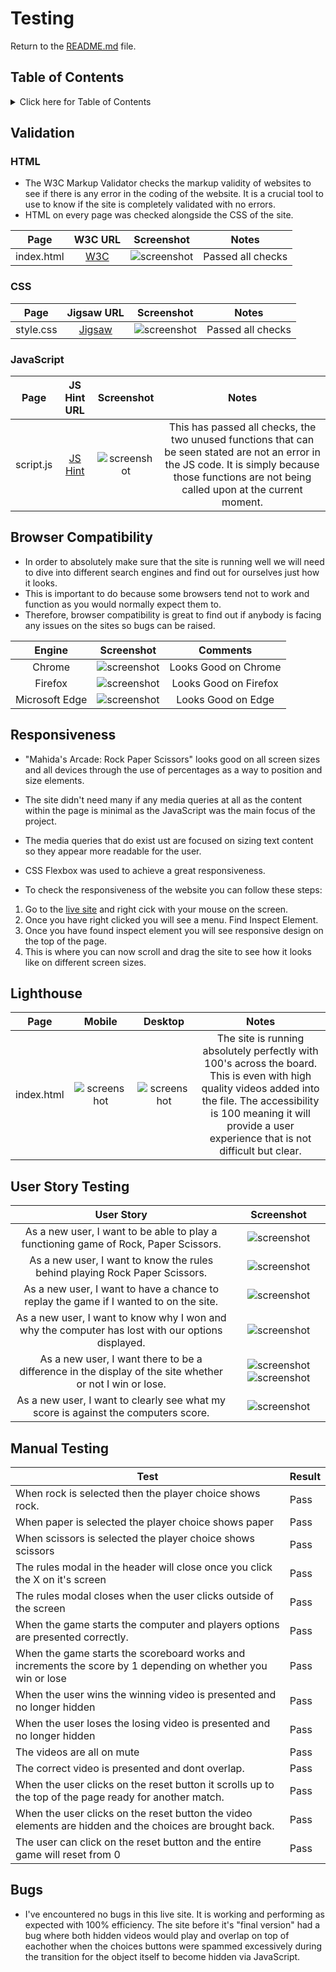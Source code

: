 # Testing

Return to the [README.md](README.md) file.

## Table of Contents

<details>
<summary>Click here for Table of Contents</summary>

- [Validation](#validation)
  - [HTML](#html)
  - [CSS](#css)
  - [JavaScript](#javascript)
  
- [Browser Compatibility](#browser-compatibility)

- [Responsiveness](#responsiveness)

- [Lighthouse](#lighthouse)

- [User Story Testing](#user-story-testing)

- [Manual Testing](#manual-testing)

- [Bugs](#bugs)

</details>

## Validation

### HTML

- The W3C Markup Validator checks the markup validity of websites to see if there is any error in the coding of the website. It is a crucial tool to use to know if the site is completely validated with no errors.
- HTML on every page was checked alongside the CSS of the site. 


| Page | W3C URL | Screenshot | Notes |
| :---: | :---: | :---: | :---: |
| index.html | [W3C](https://validator.w3.org/nu/?doc=https%3A%2F%2Fmahidacodetrained.github.io%2Frockpaperscissors%2F) | ![screenshot](documentation/testing/htmlvalidator.png) | Passed all checks |


### CSS
| Page | Jigsaw URL | Screenshot | Notes |
| :---: | :---: | :---: | :---: |
| style.css | [Jigsaw](https://jigsaw.w3.org/css-validator/validator?uri=https%3A%2F%2Fmahidacodetrained.github.io%2Frockpaperscissors%2F&profile=css3svg&usermedium=all&warning=1&vextwarning=&lang=en) | ![screenshot](documentation/testing/cssvalidator.png) | Passed all checks |


### JavaScript
| Page | JS Hint URL | Screenshot | Notes |
| :---: | :---: | :---: | :---: |
| script.js | [JS Hint](https://jshint.com/) | ![screenshot](documentation/testing/javascriptvalidator.png) | This has passed all checks, the two unused functions that can be seen stated are not an error in the JS code. It is simply because those functions are not being called upon at the current moment. |


## Browser Compatibility

- In order to absolutely make sure that the site is running well we will need to dive into different search engines and find out for ourselves just how it looks.
- This is important to do because some browsers tend not to work and function as you would normally expect them to. 
- Therefore, browser compatibility is great to find out if anybody is facing any issues on the sites so bugs can be raised.

| Engine | Screenshot | Comments |
| :---: | :---: | :---: |
| Chrome | ![screenshot](documentation/testing/chromebrowser.png) | Looks Good on Chrome |
| Firefox | ![screenshot](documentation/testing/firefoxbrowser.png) | Looks Good on Firefox |
| Microsoft Edge | ![screenshot](documentation/testing/edgebrowser.png) | Looks Good on Edge |

## Responsiveness
- "Mahida's Arcade: Rock Paper Scissors" looks good on all screen sizes and all devices through the use of percentages as a way to position and size elements. 
- The site didn't need many if any media queries at all as the content within the page is minimal as the JavaScript was the main focus of the project.
- The media queries that do exist ust are focused on sizing text content so they appear more readable for the user.
- CSS Flexbox was used to achieve a great responsiveness.

- To check the responsiveness of the website you can follow these steps:
1. Go to the [live site](https://mahidacodetrained.github.io/rockpaperscissors/) and right cick with your mouse on the screen.
2. Once you have right clicked you will see a menu. Find Inspect Element.
3. Once you have found inspect element you will see responsive design on the top of the page.
4. This is where you can now scroll and drag the site to see how it looks like on different screen sizes.


## Lighthouse 
| Page | Mobile | Desktop | Notes |
| :---: | :---: | :---: | :---: |
| index.html | ![screenshot](documentation/lighthouse/mobilelighthouse.png) | ![screenshot](documentation/lighthouse/desktoplighthouse.png) | The site is running absolutely perfectly with 100's across the board. This is even with high quality videos added into the file. The accessibility is 100 meaning it will provide a user experience that is not difficult but clear. |


## User Story Testing 

| User Story | Screenshot |
| :---: | :---: |
| As a new user, I want to be able to play a functioning game of Rock, Paper Scissors. | ![screenshot](documentation/features/functiongame.userstory.png) |
| As a new user, I want to know the rules behind playing Rock Paper Scissors. | ![screenshot](documentation/features/rules.userstory.png) |
| As a new user, I want to have a chance to replay the game if I wanted to on the site. | ![screenshot](documentation/features/replay.userstory.png) |
| As a new user, I want to know why I won and why the computer has lost with our options displayed.| ![screenshot](documentation/features/losewin.userstory.png) |
| As a new user, I want there to be a difference in the display of the site whether or not I win or lose. | ![screenshot](documentation/features/win.userstory.png) ![screenshot](documentation/features/lose.userstory.png) |
| As a new user, I want to clearly see what my score is against the computers score.| ![screenshot](documentation/features/score.userstory.png) |

## Manual Testing

| Test | Result |
|--|--|
|When rock is selected then the player choice shows rock.| Pass |
|When paper is selected the player choice shows paper|Pass|
|When scissors is selected the player choice shows scissors|Pass|
|The rules modal in the header will close once you click the X on it's screen|Pass|
|The rules modal closes when the user clicks outside of the screen|Pass|
|When the game starts the computer and players options are presented correctly.|Pass|
|When the game starts the scoreboard works and increments the score by 1 depending on whether you win or lose|Pass|
|When the user wins the winning video is presented and no longer hidden|Pass|
|When the user loses the losing video is presented and no longer hidden|Pass|
|The videos are all on mute|Pass|
|The correct video is presented and dont overlap.|Pass|
|When the user clicks on the reset button it scrolls up to the top of the page ready for another match.|Pass|
|When the user clicks on the reset button the video elements are hidden and the choices are brought back.|Pass|
|The user can click on the reset button and the entire game will reset from 0|Pass|

## Bugs
- I've encountered no bugs in this live site. It is working and performing as expected with 100% efficiency. The site before it's "final version" had a bug where both hidden videos would play and overlap on top of eachother when the choices buttons were spammed excessively during the transition for the object itself to become hidden via JavaScript.